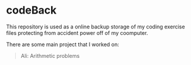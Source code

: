 # codeBack

This repository is used as a online backup storage of my coding exercise files protecting from accident power off of my coomputer.

There are some main project that I worked on:
>Ali: Arithmetic problems
